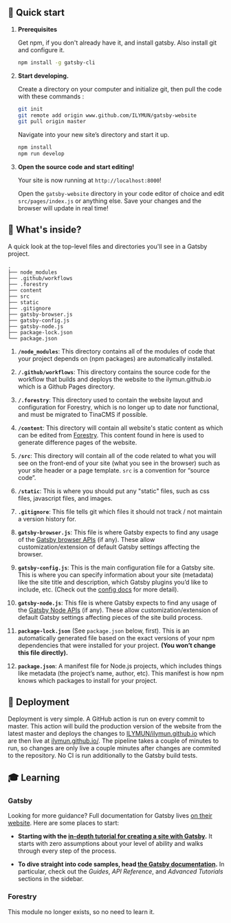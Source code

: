 ## 🚀 Quick start

1. **Prerequisites**

   Get npm, if you don't already have it, and install gatsby. Also install git and configure it.

   ```sh
   npm install -g gatsby-cli
   ```

2. **Start developing.**

   Create a directory on your computer and initialize git, then pull the code with these commands :

   ```sh
   git init 
   git remote add origin www.github.com/ILYMUN/gatsby-website 
   git pull origin master
   ```

   Navigate into your new site’s directory and start it up.

   ```sh
   npm install
   npm run develop
   ```

3. **Open the source code and start editing!**

   Your site is now running at `http://localhost:8000`!

   Open the `gatsby-website` directory in your code editor of choice and edit `src/pages/index.js` or anything else. Save your changes and the browser will update in real time!

## 🧐 What's inside?

A quick look at the top-level files and directories you'll see in a Gatsby project.

    .
    ├── node_modules
    ├── .github/workflows
    ├── .forestry
    ├── content
    ├── src
    ├── static
    ├── .gitignore
    ├── gatsby-browser.js
    ├── gatsby-config.js
    ├── gatsby-node.js
    ├── package-lock.json
    └── package.json


1.  **`/node_modules`**: This directory contains all of the modules of code that your project depends on (npm packages) are automatically installed.

2.  **`/.github/workflows`**: This directory contains the source code for the workflow that builds and deploys the website to the ilymun.github.io which is a Github Pages directory.

3.  **`/.forestry`**: This directory used to contain the website layout and configuration for Forestry, which is no longer up to date nor functional, and must be migrated to TinaCMS if possible.

4.  **`/content`**: This directory will contain all website's static content as which can be edited from [Forestry](https://forestry.io/). This content found in here is used to generate difference pages of the website.

5.  **`/src`**: This directory will contain all of the code related to what you will see on the front-end of your site (what you see in the browser) such as your site header or a page template. `src` is a convention for “source code”.

6.  **`/static`**: This is where you should put any "static" files, such as css files, javascript files, and images.

7.  **`.gitignore`**: This file tells git which files it should not track / not maintain a version history for.

8.  **`gatsby-browser.js`**: This file is where Gatsby expects to find any usage of the [Gatsby browser APIs](https://www.gatsbyjs.org/docs/browser-apis/) (if any). These allow customization/extension of default Gatsby settings affecting the browser.

9.  **`gatsby-config.js`**: This is the main configuration file for a Gatsby site. This is where you can specify information about your site (metadata) like the site title and description, which Gatsby plugins you’d like to include, etc. (Check out the [config docs](https://www.gatsbyjs.org/docs/gatsby-config/) for more detail).

10.  **`gatsby-node.js`**: This file is where Gatsby expects to find any usage of the [Gatsby Node APIs](https://www.gatsbyjs.org/docs/node-apis/) (if any). These allow customization/extension of default Gatsby settings affecting pieces of the site build process.

11. **`package-lock.json`** (See `package.json` below, first). This is an automatically generated file based on the exact versions of your npm dependencies that were installed for your project. **(You won’t change this file directly).**

12. **`package.json`**: A manifest file for Node.js projects, which includes things like metadata (the project’s name, author, etc). This manifest is how npm knows which packages to install for your project.

## 💫 Deployment

Deployment is very simple. A GitHub action is run on every commit to master. This action will build the production version of the website from the latest master and deploys the changes to [ILYMUN/ilymun.github.io](https://github.com/ILYMUN/ilymun.github.io) which are then live at [ilymun.github.io/](https://ilymun.github.io/). The pipeline takes a couple of minutes to run, so changes are only live a couple minutes after changes are commited to the repository. No CI is run additionally to the Gatsby build tests.

## 🎓 Learning

### Gatsby

Looking for more guidance? Full documentation for Gatsby lives [on their website](https://www.gatsbyjs.org/). Here are some places to start:

- **Starting with the [in-depth tutorial for creating a site with Gatsby](https://www.gatsbyjs.org/tutorial/).** It starts with zero assumptions about your level of ability and walks through every step of the process.

- **To dive straight into code samples, head [the Gatsby documentation](https://www.gatsbyjs.org/docs/).** In particular, check out the _Guides_, _API Reference_, and _Advanced Tutorials_ sections in the sidebar.

### Forestry

This module no longer exists, so no need to learn it.
